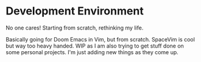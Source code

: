 # Development Environment

No one cares! Starting from scratch, rethinking my life.

Basically going for Doom Emacs in Vim, but from scratch. SpaceVim is cool but way too
heavy handed. WIP as I am also trying to get stuff done on some personal projects. I'm just
adding new things as they come up.
